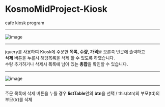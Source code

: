 # KosmoMidProject-Kiosk
cafe kiosk program
***
![image](https://user-images.githubusercontent.com/112688283/197730253-9135fe10-0089-4fda-b123-e57dc0305d87.jpg)
***
jquery를 사용하여 Kiosk에 주문한 **목록, 수량, 가격**을 오른쪽 빈곳에 출력하고     
**삭제** 버튼을 누를시 해당목록을 삭제 할 수 있도록 하였습니다.       
수량 추가하거나 삭제시 목록에 남아 있는 **총합**을 확인할 수 있습니다.
***
![image](https://user-images.githubusercontent.com/112688283/197753433-5492b42d-c623-41af-9220-8136d8c54af1.PNG)
***
주문 목록에 삭제 버튼을 누를 경우 **listTable**안의 **btn**을 선택 / this(btn)의 부모(td)의 부모(tr)를 삭제
